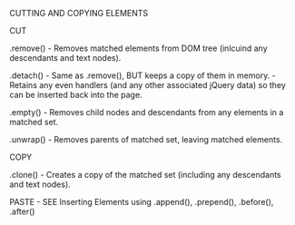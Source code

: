 CUTTING AND COPYING ELEMENTS


CUT

.remove() - Removes matched elements from DOM tree (inlcuind any descendants and text nodes).


.detach() - Same as .remove(), BUT keeps a copy of them in memory.
          - Retains any even handlers (and any other associated jQuery data) so they can be inserted back into the page.


.empty() - Removes child nodes and descendants from any elements in a matched set.


.unwrap() - Removes parents of matched set, leaving matched elements.



COPY

.clone() - Creates a copy of the matched set (including any descendants and text nodes).


PASTE - SEE Inserting Elements using .append(), .prepend(), .before(), .after()


